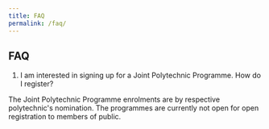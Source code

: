 ```yaml
---
title: FAQ
permalink: /faq/
---
```

## FAQ

1. I am interested in signing up for a Joint Polytechnic Programme. How do I register? 

The Joint Polytechnic Programme enrolments are by respective polytechnic's nomination. The programmes are currently not open for open registration to members of public.